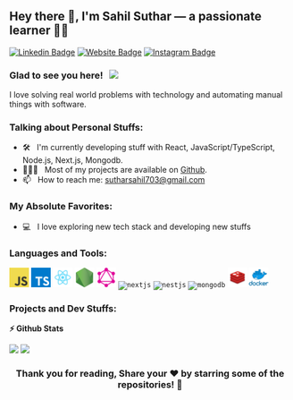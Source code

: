 
## Hey there 👋, I'm Sahil Suthar — a passionate learner 👨‍💻

[![Linkedin Badge](https://img.shields.io/badge/-LinkedIn-0e76a8?style=flat-square&logo=Linkedin&logoColor=white)](https://www.linkedin.com/in/sahil-suthar-a078b1200/)
[![Website Badge](https://img.shields.io/badge/Website-3b5998?style=flat-square&logo=google-chrome&logoColor=white)](https://ravencolevol.github.io)
[![Instagram Badge](https://img.shields.io/badge/-Instagram-e4405f?style=flat-square&logo=Instagram&logoColor=white)](https://www.instagram.com/xoxosahil/)
### Glad to see you here! &nbsp; ![](https://visitor-badge.laobi.icu/badge?page_id=ravencolevol.visitor-badge&style=flat-square&color=0088cc)

I love solving real world problems with technology and automating manual things with software.
### Talking about Personal Stuffs:

- 🛠 &nbsp; I'm currently developing stuff with React, JavaScript/TypeScript, Node.js, Next.js, Mongodb.
- 👨🏻‍💻 &nbsp; Most of my projects are available on [Github](https://github.com/SahilS-26).
- 📫 &nbsp; How to reach me: sutharsahil703@gmail.com

### My Absolute Favorites:

- 💻 &nbsp; I love exploring new tech stack and developing new stuffs

### Languages and Tools:

<code><img height="35" src="https://raw.githubusercontent.com/github/explore/80688e429a7d4ef2fca1e82350fe8e3517d3494d/topics/javascript/javascript.png" alt="javascript"></code>
<code><img height="35" src="https://raw.githubusercontent.com/github/explore/80688e429a7d4ef2fca1e82350fe8e3517d3494d/topics/typescript/typescript.png" alt="typescript"></code>
<code><img height="35" src="https://raw.githubusercontent.com/github/explore/80688e429a7d4ef2fca1e82350fe8e3517d3494d/topics/react/react.png" alt="react"></code>
<code><img height="35" src="https://raw.githubusercontent.com/github/explore/80688e429a7d4ef2fca1e82350fe8e3517d3494d/topics/nodejs/nodejs.png" alt="nodejs"></code>
<code><img height="35" src="https://raw.githubusercontent.com/github/explore/80688e429a7d4ef2fca1e82350fe8e3517d3494d/topics/graphql/graphql.png" alt="graphql"></code>
<code><img height="35" src="https://nextjs.org/static/favicon/favicon-32x32.png" alt="nextjs"></code>
<code><img height="35" src="https://camo.githubusercontent.com/5f54c0817521724a2deae8dedf0c280a589fd0aa9bffd7f19fa6254bb52e996a/68747470733a2f2f6e6573746a732e636f6d2f696d672f6c6f676f2d736d616c6c2e737667" alt="nestjs"></code>
<code><img height="35" src="https://encrypted-tbn0.gstatic.com/images?q=tbn%3AANd9GcSTTzPAw-55ssm1Im594xYZ9eRQu2JylrkYLg&usqp=CAU" alt="mongodb"></code>
<code><img height="35" src="https://raw.githubusercontent.com/github/explore/80688e429a7d4ef2fca1e82350fe8e3517d3494d/topics/redis/redis.png" alt="redis"></code> 
<code><img height="35" src="https://raw.githubusercontent.com/github/explore/80688e429a7d4ef2fca1e82350fe8e3517d3494d/topics/docker/docker.png" alt="docker"></code> 

### Projects and Dev Stuffs: 
<b>⚡ Github Stats</b>

  <img height="170em" src="https://github-readme-stats.vercel.app/api?username=RavenColEvol&show_icons=false&hide_border=true&count_private=true&show_icons=true&theme=radical" />
  <img height="170em" src="https://github-readme-stats.vercel.app/api/top-langs/?username=RavenColEvol&hide=html,Jupyter%20Notebook&show_icons=true&hide_border=true&layout=compact&langs_count=8&theme=radical"/>

<div align="center">

### Thank you for reading, Share your ❤️ by starring some of the repositories! 🌟

</div>

<!--
**SahilS-26/SahilS-26** is a ✨ _special_ ✨ repository because its `README.md` (this file) appears on your GitHub profile.

Here are some ideas to get you started:

- 🔭 I’m currently working on ...
- 🌱 I’m currently learning ...
- 👯 I’m looking to collaborate on ...
- 🤔 I’m looking for help with ...
- 💬 Ask me about ...
- 📫 How to reach me: ...
- 😄 Pronouns: ...
- ⚡ Fun fact: ...
-->
